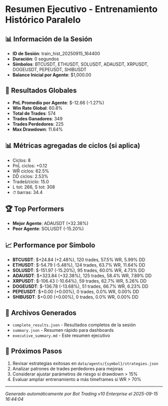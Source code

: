 # Resumen Ejecutivo - Entrenamiento Histórico Paralelo

## 📊 Información de la Sesión
- **ID de Sesión**: train_hist_20250915_164400
- **Duración**: 0 segundos
- **Símbolos**: BTCUSDT, ETHUSDT, SOLUSDT, ADAUSDT, XRPUSDT, DOGEUSDT, PEPEUSDT, SHIBUSDT
- **Balance Inicial por Agente**: $1,000.00

## 🎯 Resultados Globales
- **PnL Promedio por Agente**: $-12.66 (-1.27%)
- **Win Rate Global**: 60.8%
- **Total de Trades**: 574
- **Trades Ganadores**: 349
- **Trades Perdedores**: 225
- **Max Drawdown**: 11.64%

## 📊 Métricas agregadas de ciclos (si aplica)
- Ciclos: 8
- PnL̄ ciclos: +0.12
- WR̄ ciclos: 62.5%
- DD̄ ciclos: 2.53%
- Trades̄/ciclo: 15.0
- L tot: 266, S tot: 308
- ⏱̄ barras: 34.4


## 🏆 Top Performers
- **Mejor Agente**: ADAUSDT (+32.38%)
- **Peor Agente**: SOLUSDT (-15.20%)

## 📈 Performance por Símbolo
- **BTCUSDT**: $+24.84 (+2.48%), 120 trades, 57.5% WR, 5.99% DD
- **ETHUSDT**: $-54.79 (-5.48%), 124 trades, 63.7% WR, 11.64% DD
- **SOLUSDT**: $-151.97 (-15.20%), 95 trades, 60.0% WR, 4.73% DD
- **ADAUSDT**: $+323.84 (+32.38%), 125 trades, 58.4% WR, 7.89% DD
- **XRPUSDT**: $-106.43 (-10.64%), 59 trades, 62.7% WR, 5.26% DD
- **DOGEUSDT**: $-136.78 (-13.68%), 51 trades, 66.7% WR, 6.23% DD
- **PEPEUSDT**: $+0.00 (+0.00%), 0 trades, 0.0% WR, 0.00% DD
- **SHIBUSDT**: $+0.00 (+0.00%), 0 trades, 0.0% WR, 0.00% DD

## 📁 Archivos Generados
- `complete_results.json` - Resultados completos de la sesión
- `summary.json` - Resumen rápido para dashboards
- `executive_summary.md` - Este resumen ejecutivo

## 🎯 Próximos Pasos
1. Revisar estrategias exitosas en `data/agents/{symbol}/strategies.json`
2. Analizar patrones de trades perdedores para mejoras
3. Considerar ajustar parámetros de riesgo si drawdown > 15%
4. Evaluar ampliar entrenamiento a más timeframes si WR > 70%

---
*Generado automáticamente por Bot Trading v10 Enterprise el 2025-09-15 16:44:04*
